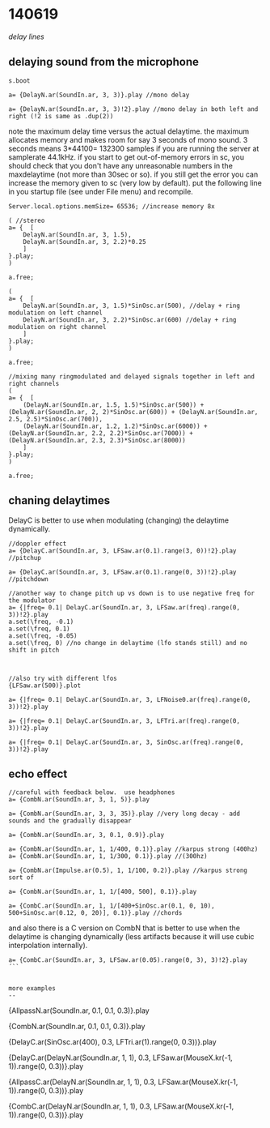 140619
======

_delay lines_

delaying sound from the microphone
--

```
s.boot

a= {DelayN.ar(SoundIn.ar, 3, 3)}.play //mono delay

a= {DelayN.ar(SoundIn.ar, 3, 3)!2}.play //mono delay in both left and right (!2 is same as .dup(2))
```

note the maximum delay time versus the actual delaytime.  the maximum allocates memory and makes room for say 3 seconds of mono sound.  3 seconds means 3*44100= 132300 samples if you are running the server at samplerate 44.1kHz.  if you start to get out-of-memory errors in sc, you should check that you don't have any unreasonable numbers in the maxdelaytime (not more than 30sec or so).  if you still get the error you can increase the memory given to sc (very low by default).  put the following line in you startup file (see under File menu) and recompile.

`Server.local.options.memSize= 65536; //increase memory 8x`


```
( //stereo
a= {  [
	DelayN.ar(SoundIn.ar, 3, 1.5),
	DelayN.ar(SoundIn.ar, 3, 2.2)*0.25
	]
}.play;
)

a.free;

(
a= {  [
	DelayN.ar(SoundIn.ar, 3, 1.5)*SinOsc.ar(500), //delay + ring modulation on left channel
	DelayN.ar(SoundIn.ar, 3, 2.2)*SinOsc.ar(600) //delay + ring modulation on right channel
	]
}.play;
)

a.free;

//mixing many ringmodulated and delayed signals together in left and right channels
(
a= {  [
	(DelayN.ar(SoundIn.ar, 1.5, 1.5)*SinOsc.ar(500)) + (DelayN.ar(SoundIn.ar, 2, 2)*SinOsc.ar(600)) + (DelayN.ar(SoundIn.ar, 2.5, 2.5)*SinOsc.ar(700)),
	(DelayN.ar(SoundIn.ar, 1.2, 1.2)*SinOsc.ar(6000)) + (DelayN.ar(SoundIn.ar, 2.2, 2.2)*SinOsc.ar(7000)) + (DelayN.ar(SoundIn.ar, 2.3, 2.3)*SinOsc.ar(8000))
	]
}.play;
)

a.free;
```

chaning delaytimes
--
DelayC is better to use when modulating (changing) the delaytime dynamically.

```
//doppler effect
a= {DelayC.ar(SoundIn.ar, 3, LFSaw.ar(0.1).range(3, 0))!2}.play //pitchup

a= {DelayC.ar(SoundIn.ar, 3, LFSaw.ar(0.1).range(0, 3))!2}.play //pitchdown

//another way to change pitch up vs down is to use negative freq for the modulator
a= {|freq= 0.1| DelayC.ar(SoundIn.ar, 3, LFSaw.ar(freq).range(0, 3))!2}.play
a.set(\freq, -0.1)
a.set(\freq, 0.1)
a.set(\freq, -0.05)
a.set(\freq, 0) //no change in delaytime (lfo stands still) and no shift in pitch



//also try with different lfos
{LFSaw.ar(500)}.plot

a= {|freq= 0.1| DelayC.ar(SoundIn.ar, 3, LFNoise0.ar(freq).range(0, 3))!2}.play

a= {|freq= 0.1| DelayC.ar(SoundIn.ar, 3, LFTri.ar(freq).range(0, 3))!2}.play

a= {|freq= 0.1| DelayC.ar(SoundIn.ar, 3, SinOsc.ar(freq).range(0, 3))!2}.play
```


echo effect
--
```
//careful with feedback below.  use headphones
a= {CombN.ar(SoundIn.ar, 3, 1, 5)}.play

a= {CombN.ar(SoundIn.ar, 3, 3, 35)}.play //very long decay - add sounds and the gradually disappear

a= {CombN.ar(SoundIn.ar, 3, 0.1, 0.9)}.play

a= {CombN.ar(SoundIn.ar, 1, 1/400, 0.1)}.play //karpus strong (400hz)
a= {CombN.ar(SoundIn.ar, 1, 1/300, 0.1)}.play //(300hz)

a= {CombN.ar(Impulse.ar(0.5), 1, 1/100, 0.2)}.play //karpus strong sort of

a= {CombN.ar(SoundIn.ar, 1, 1/[400, 500], 0.1)}.play

a= {CombC.ar(SoundIn.ar, 1, 1/[400+SinOsc.ar(0.1, 0, 10), 500+SinOsc.ar(0.12, 0, 20)], 0.1)}.play //chords
```

and also there is a C version on CombN that is better to use when the delaytime is changing dynamically (less artifacts because it will use cubic interpolation internally).

```
a= {CombC.ar(SoundIn.ar, 3, LFSaw.ar(0.05).range(0, 3), 3)!2}.play
´``


more examples
--
```
{AllpassN.ar(SoundIn.ar, 0.1, 0.1, 0.3)}.play

{CombN.ar(SoundIn.ar, 0.1, 0.1, 0.3)}.play

{DelayC.ar(SinOsc.ar(400), 0.3, LFTri.ar(1).range(0, 0.3))}.play

{DelayC.ar(DelayN.ar(SoundIn.ar, 1, 1), 0.3, LFSaw.ar(MouseX.kr(-1, 1)).range(0, 0.3))}.play

{AllpassC.ar(DelayN.ar(SoundIn.ar, 1, 1), 0.3, LFSaw.ar(MouseX.kr(-1, 1)).range(0, 0.3))}.play

{CombC.ar(DelayN.ar(SoundIn.ar, 1, 1), 0.3, LFSaw.ar(MouseX.kr(-1, 1)).range(0, 0.3))}.play
```
